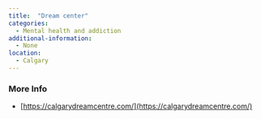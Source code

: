 ```yaml
---
title:  "Dream center"
categories: 
  - Mental health and addiction
additional-information:
  - None
location:
  - Calgary
---
```


### More Info
- [https://calgarydreamcentre.com/](https://calgarydreamcentre.com/)